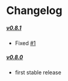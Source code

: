 # Changelog
##### [v0.8.1](https://github.com/asinfotrack/yii2-webshell/releases/tag/0.8.0)
- Fixed [#1](https://github.com/asinfotrack/yii2-webshell/issues/1)

##### [v0.8.0](https://github.com/asinfotrack/yii2-webshell/releases/tag/0.8.0)

- first stable release
